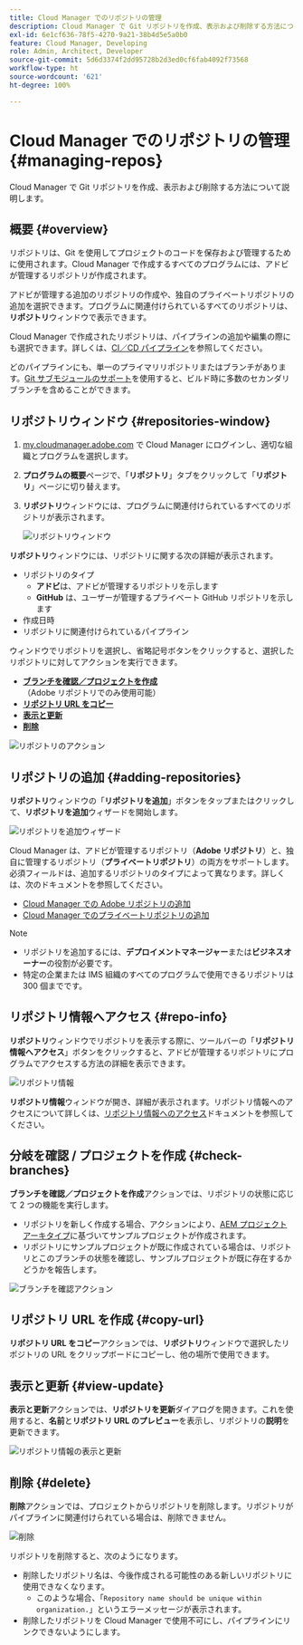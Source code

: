 ```yaml
---
title: Cloud Manager でのリポジトリの管理
description: Cloud Manager で Git リポジトリを作成、表示および削除する方法について説明します。
exl-id: 6e1cf636-78f5-4270-9a21-38b4d5e5a0b0
feature: Cloud Manager, Developing
role: Admin, Architect, Developer
source-git-commit: 5d6d3374f2dd95728b2d3ed0cf6fab4092f73568
workflow-type: ht
source-wordcount: '621'
ht-degree: 100%

---
```



# Cloud Manager でのリポジトリの管理 {#managing-repos}

Cloud Manager で Git リポジトリを作成、表示および削除する方法について説明します。

## 概要 {#overview}

リポジトリは、Git を使用してプロジェクトのコードを保存および管理するために使用されます。Cloud Manager で作成するすべてのプログラムには、アドビが管理するリポジトリが作成されます。

アドビが管理する追加のリポジトリの作成や、独自のプライベートリポジトリの追加を選択できます。プログラムに関連付けられているすべてのリポジトリは、**リポジトリ**&#x200B;ウィンドウで表示できます。

Cloud Manager で作成されたリポジトリは、パイプラインの追加や編集の際にも選択できます。詳しくは、[CI／CD パイプライン](/help/implementing/cloud-manager/configuring-pipelines/introduction-ci-cd-pipelines.md)を参照してください。

どのパイプラインにも、単一のプライマリリポジトリまたはブランチがあります。[Git サブモジュールのサポート](git-submodules.md)を使用すると、ビルド時に多数のセカンダリブランチを含めることができます。

## リポジトリウィンドウ {#repositories-window}

1. [my.cloudmanager.adobe.com](https://my.cloudmanager.adobe.com/) で Cloud Manager にログインし、適切な組織とプログラムを選択します。

1. **プログラムの概要**&#x200B;ページで、「**リポジトリ**」タブをクリックして「**リポジトリ**」ページに切り替えます。

1. **リポジトリ**&#x200B;ウィンドウには、プログラムに関連付けられているすべてのリポジトリが表示されます。

   ![リポジトリウィンドウ](assets/repositories.png)

**リポジトリ**&#x200B;ウィンドウには、リポジトリに関する次の詳細が表示されます。

* リポジトリのタイプ
   * **アドビ**&#x200B;は、アドビが管理するリポジトリを示します
   * **GitHub** は、ユーザーが管理するプライベート GitHub リポジトリを示します
* 作成日時
* リポジトリに関連付けられているパイプライン

ウィンドウでリポジトリを選択し、省略記号ボタンをクリックすると、選択したリポジトリに対してアクションを実行できます。

* **[ブランチを確認／プロジェクトを作成](#check-branches)**（Adobe リポジトリでのみ使用可能）
* **[リポジトリ URL をコピー](#copy-url)**
* **[表示と更新](#view-update)**
* **[削除](#delete)**

![リポジトリのアクション](assets/repository-actions.png)

## リポジトリの追加 {#adding-repositories}

**リポジトリ**&#x200B;ウィンドウの「**リポジトリを追加**」ボタンをタップまたはクリックして、**リポジトリを追加**&#x200B;ウィザードを開始します。

![リポジトリを追加ウィザード](assets/add-repository-wizard.png)

Cloud Manager は、アドビが管理するリポジトリ（**Adobe リポジトリ**）と、独自に管理するリポジトリ（**プライベートリポジトリ**）の両方をサポートします。必須フィールドは、追加するリポジトリのタイプによって異なります。詳しくは、次のドキュメントを参照してください。

* [Cloud Manager での Adobe リポジトリの追加](adobe-repositories.md)
* [Cloud Manager でのプライベートリポジトリの追加](private-repositories.md)

>[!NOTE]
>
>* リポジトリを追加するには、**デプロイメントマネージャー**&#x200B;または&#x200B;**ビジネスオーナー**&#x200B;の役割が必要です。
>* 特定の企業または IMS 組織のすべてのプログラムで使用できるリポジトリは 300 個までです。

## リポジトリ情報へアクセス {#repo-info}

**リポジトリ**&#x200B;ウィンドウでリポジトリを表示する際に、ツールバーの「**リポジトリ情報へアクセス**」ボタンをクリックすると、アドビが管理するリポジトリにプログラムでアクセスする方法の詳細を表示できます。

![リポジトリ情報](assets/repo-info.png)

**リポジトリ情報**&#x200B;ウィンドウが開き、詳細が表示されます。リポジトリ情報へのアクセスについて詳しくは、[リポジトリ情報へのアクセス](accessing-repos.md)ドキュメントを参照してください。

## 分岐を確認 / プロジェクトを作成 {#check-branches}

**ブランチを確認／プロジェクトを作成**&#x200B;アクションでは、リポジトリの状態に応じて 2 つの機能を実行します。

* リポジトリを新しく作成する場合、アクションにより、[AEM プロジェクトアーキタイプ](https://experienceleague.adobe.com/ja/docs/experience-manager-core-components/using/developing/archetype/overview)に基づいてサンプルプロジェクトが作成されます。
* リポジトリにサンプルプロジェクトが既に作成されている場合は、リポジトリとこのブランチの状態を確認し、サンプルプロジェクトが既に存在するかどうかを報告します。

![ブランチを確認アクション](assets/check-branches.png)

## リポジトリ URL を作成 {#copy-url}

**リポジトリ URL をコピー**&#x200B;アクションでは、**リポジトリ**&#x200B;ウィンドウで選択したリポジトリの URL をクリップボードにコピーし、他の場所で使用できます。

## 表示と更新 {#view-update}

**表示と更新**&#x200B;アクションでは、**リポジトリを更新**&#x200B;ダイアログを開きます。これを使用すると、**名前**&#x200B;と&#x200B;**リポジトリ URL のプレビュー**&#x200B;を表示し、リポジトリの&#x200B;**説明**&#x200B;を更新できます。

![リポジトリ情報の表示と更新](assets/view-update.png)

## 削除 {#delete}

**削除**&#x200B;アクションでは、プロジェクトからリポジトリを削除します。リポジトリがパイプラインに関連付けられている場合は、削除できません。

![削除](assets/delete.png)

リポジトリを削除すると、次のようになります。

* 削除したリポジトリ名は、今後作成される可能性のある新しいリポジトリに使用できなくなります。
   * このような場合、「`Repository name should be unique within organization.`」というエラーメッセージが表示されます。
* 削除したリポジトリを Cloud Manager で使用不可にし、パイプラインにリンクできないようにします。
